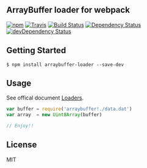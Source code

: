 ArrayBuffer loader for webpack
------------------------------

[![npm](https://img.shields.io/npm/v/arraybuffer-loader.svg?maxAge=2592000&style=flat-square)](https://www.npmjs.org/package/arraybuffer-loader)
[![Travis](https://img.shields.io/travis/pine/arraybuffer-loader/master.svg?maxAge=2592000&style=flat-square)](https://travis-ci.org/pine/arraybuffer-loader)
[![Build Status](https://img.shields.io/appveyor/ci/pine/arraybuffer-loader/master.svg?style=flat-square&maxAge=2592000)](https://ci.appveyor.com/project/pine/arraybuffer-loader/branch/master)
[![Dependency Status](https://img.shields.io/david/pine/arraybuffer-loader.svg?maxAge=2592000&style=flat-square)](https://david-dm.org/pine/arraybuffer-loader)
[![devDependency Status](https://img.shields.io/david/dev/pine/arraybuffer-loader.svg?maxAge=2592000&style=flat-square)](https://david-dm.org/pine/arraybuffer-loader?type=dev)


## Getting Started

```
$ npm install arraybuffer-loader --save-dev
```

## Usage

See offical document [Loaders](https://webpack.js.org/concepts/loaders/).

```js
var buffer = require('arraybuffer!./data.dat')
var array  = new Uint8Array(buffer)

// Enjoy!!
```

## License
MIT
